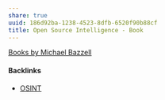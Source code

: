 ```yaml
---
share: true
uuid: 186d92ba-1238-4523-8dfb-6520f90b88cf
title: Open Source Intelligence - Book
---
```

[Books by Michael Bazzell](https://inteltechniques.com/book1.html)

#### Backlinks

* [OSINT](/e5a5a594-f979-4aa3-bbd0-da97ff62c224)